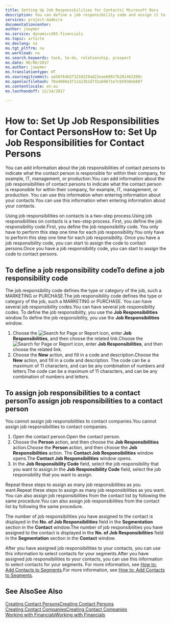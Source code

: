 ```yaml
---
title: Setting Up Job Responsibilities for Contacts| Microsoft Docs
description: You can define a job responsibility code and assign it to a contact to indicate the tasks that your contact is responsible for in their company, for example, IT or production.
services: project-madeira
documentationcenter: 
author: jswymer
ms.service: dynamics365-financials
ms.topic: article
ms.devlang: na
ms.tgt_pltfrm: na
ms.workload: na
ms.search.keywords: task, to-do, relationship, prospect
ms.date: 06/06/2017
ms.author: jswymer
ms.translationtype: HT
ms.sourcegitcommit: aa56764b5f3210229ad21eae6891fb201462209c
ms.openlocfilehash: f0a4000a3f12a23b1d732ab9671e7cb5938eb887
ms.contentlocale: en-au
ms.lasthandoff: 12/14/2017

---
```

# <a name="how-to-set-up-job-responsibilities-for-contact-persons"></a><span data-ttu-id="bda8c-103">How to: Set Up Job Responsibilities for Contact Persons</span><span class="sxs-lookup"><span data-stu-id="bda8c-103">How to: Set Up Job Responsibilities for Contact Persons</span></span>
<span data-ttu-id="bda8c-104">You can add information about the job responsibilities of contact persons to indicate what the contact person is responsible for within their company, for example, IT, management, or production.</span><span class="sxs-lookup"><span data-stu-id="bda8c-104">You can add information about the job responsibilities of contact persons to indicate what the contact person is responsible for within their company, for example, IT, management, or production.</span></span> <span data-ttu-id="bda8c-105">You can use this information when entering information about your contacts.</span><span class="sxs-lookup"><span data-stu-id="bda8c-105">You can use this information when entering information about your contacts.</span></span>

<span data-ttu-id="bda8c-106">Using job responsibilities on contacts is a two-step process.</span><span class="sxs-lookup"><span data-stu-id="bda8c-106">Using job responsibilities on contacts is a two-step process.</span></span> <span data-ttu-id="bda8c-107">First, you define the job responsibility code.</span><span class="sxs-lookup"><span data-stu-id="bda8c-107">First, you define the job responsibility code.</span></span> <span data-ttu-id="bda8c-108">You only have to perform this step one time for each job responsibility.</span><span class="sxs-lookup"><span data-stu-id="bda8c-108">You only have to perform this step one time for each job responsibility.</span></span> <span data-ttu-id="bda8c-109">Once you have a job responsibility code, you can start to assign the code to contact persons.</span><span class="sxs-lookup"><span data-stu-id="bda8c-109">Once you have a job responsibility code, you can start to assign the code to contact persons.</span></span>

## <a name="to-define-a-job-responsibility-code"></a><span data-ttu-id="bda8c-110">To define a job responsibility code</span><span class="sxs-lookup"><span data-stu-id="bda8c-110">To define a job responsibility code</span></span>
<span data-ttu-id="bda8c-111">The job responsibility code defines the type or category of the job, such a MARKETING or PURCHASE.</span><span class="sxs-lookup"><span data-stu-id="bda8c-111">The job responsibility code defines the type or category of the job, such a MARKETING or PURCHASE.</span></span> <span data-ttu-id="bda8c-112">You can have several job responsibility codes.</span><span class="sxs-lookup"><span data-stu-id="bda8c-112">You can have several job responsibility codes.</span></span> <span data-ttu-id="bda8c-113">To define the job responsibility, you use the **Job Responsibilities** window.</span><span class="sxs-lookup"><span data-stu-id="bda8c-113">To define the job responsibility, you use the **Job Responsibilities** window.</span></span>

1. <span data-ttu-id="bda8c-114">Choose the ![Search for Page or Report](media/ui-search/search_small.png "Search for Page or Report icon") icon, enter **Job Responsibilities**, and then choose the related link.</span><span class="sxs-lookup"><span data-stu-id="bda8c-114">Choose the ![Search for Page or Report](media/ui-search/search_small.png "Search for Page or Report icon") icon, enter **Job Responsibilities**, and then choose the related link.</span></span>
2. <span data-ttu-id="bda8c-115">Choose the **New** action, and fill in a code and description.</span><span class="sxs-lookup"><span data-stu-id="bda8c-115">Choose the **New** action, and fill in a code and description.</span></span> <span data-ttu-id="bda8c-116">The code can be a maximum of 11 characters, and can be any combination of numbers and letters.</span><span class="sxs-lookup"><span data-stu-id="bda8c-116">The code can be a maximum of 11 characters, and can be any combination of numbers and letters.</span></span>

## <a name="to-assign-job-responsibilities-to-a-contact-person"></a><span data-ttu-id="bda8c-117">To assign job responsibilities to a contact person</span><span class="sxs-lookup"><span data-stu-id="bda8c-117">To assign job responsibilities to a contact person</span></span>
<span data-ttu-id="bda8c-118">You cannot assign job responsibilities to contact companies.</span><span class="sxs-lookup"><span data-stu-id="bda8c-118">You cannot assign job responsibilities to contact companies.</span></span>

1. <span data-ttu-id="bda8c-119">Open the contact person.</span><span class="sxs-lookup"><span data-stu-id="bda8c-119">Open the contact person.</span></span>
2. <span data-ttu-id="bda8c-120">Choose the **Person** action, and then choose the **Job Responsibilities** action.</span><span class="sxs-lookup"><span data-stu-id="bda8c-120">Choose the **Person** action, and then choose the **Job Responsibilities** action.</span></span> <span data-ttu-id="bda8c-121">The **Contact Job Responsibilities** window opens.</span><span class="sxs-lookup"><span data-stu-id="bda8c-121">The **Contact Job Responsibilities** window opens.</span></span>
3. <span data-ttu-id="bda8c-122">In the **Job Responsibility Code** field, select the job responsibility that you want to assign.</span><span class="sxs-lookup"><span data-stu-id="bda8c-122">In the **Job Responsibility Code** field, select the job responsibility that you want to assign.</span></span>

<span data-ttu-id="bda8c-123">Repeat these steps to assign as many job responsibilities as you want.</span><span class="sxs-lookup"><span data-stu-id="bda8c-123">Repeat these steps to assign as many job responsibilities as you want.</span></span> <span data-ttu-id="bda8c-124">You can also assign job responsibilities from the contact list by following the same procedure.</span><span class="sxs-lookup"><span data-stu-id="bda8c-124">You can also assign job responsibilities from the contact list by following the same procedure.</span></span>

<span data-ttu-id="bda8c-125">The number of job responsibilities you have assigned to the contact is displayed in the **No. of Job Responsibilities** field in the **Segmentation** section in the **Contact** window.</span><span class="sxs-lookup"><span data-stu-id="bda8c-125">The number of job responsibilities you have assigned to the contact is displayed in the **No. of Job Responsibilities** field in the **Segmentation** section in the **Contact** window.</span></span>

<span data-ttu-id="bda8c-126">After you have assigned job responsibilities to your contacts, you can use this information to select contacts for your segments.</span><span class="sxs-lookup"><span data-stu-id="bda8c-126">After you have assigned job responsibilities to your contacts, you can use this information to select contacts for your segments.</span></span> <span data-ttu-id="bda8c-127">For more information, see [How to: Add Contacts to Segments](marketing-add-contact-segment.md).</span><span class="sxs-lookup"><span data-stu-id="bda8c-127">For more information, see [How to: Add Contacts to Segments](marketing-add-contact-segment.md).</span></span>

## <a name="see-also"></a><span data-ttu-id="bda8c-128">See Also</span><span class="sxs-lookup"><span data-stu-id="bda8c-128">See Also</span></span>
[<span data-ttu-id="bda8c-129">Creating Contact Persons</span><span class="sxs-lookup"><span data-stu-id="bda8c-129">Creating Contact Persons</span></span>](marketing-create-contact-persons.md)  
[<span data-ttu-id="bda8c-130">Creating Contact Companies</span><span class="sxs-lookup"><span data-stu-id="bda8c-130">Creating Contact Companies</span></span>](marketing-create-contact-companies.md)  
[<span data-ttu-id="bda8c-131">Working with Financials</span><span class="sxs-lookup"><span data-stu-id="bda8c-131">Working with Financials</span></span>](ui-work-product.md)


